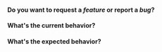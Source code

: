 
#### Do you want to request a *feature* or report a *bug*?

<!-- 
If you have a question, you might ask it in our Slack channel instead.

https://slate-slack.herokuapp.com/
-->

#### What's the current behavior?

<!-- 
For bugs, please create a JSFiddle that reproduces the issue using 
our template, and include a GIF showing how to easily reproduce it.

https://jsfiddle.net/2zokvrvt/7/
http://recordit.co/
-->

#### What's the expected behavior?

<!-- 
Researching how other editors handle this issue is super helpful!

https://draftjs.org/
http://prosemirror.net/
https://quilljs.com/
-->
